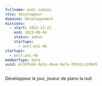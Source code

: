 ```yaml
---
fullname: mael cadiou
role: développeur
domaine: Développement
missions:
  - start: 2022-12-21
    end: 2023-08-04
    status: admin
    startups:
      - anct-pni-46
startups:
  - anct-pni-46
memberType: beta
uuid: ec397ed4-8e2a-4bee-be7a-70162cc249e5
---
```

Développeur le jour, joueur de piano  la nuit